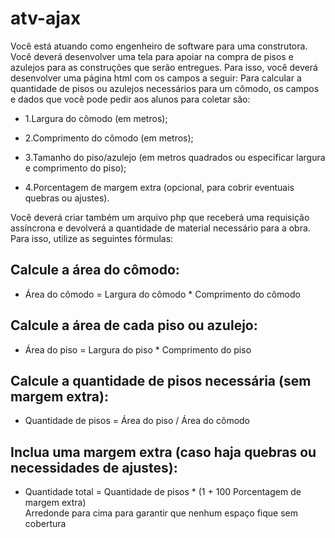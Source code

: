 # atv-ajax
Você está atuando como engenheiro de software para uma construtora. Você deverá
desenvolver uma tela para apoiar na compra de pisos e azulejos para as construções
que serão entregues.
Para isso, você deverá desenvolver uma página html com os campos a seguir:
Para calcular a quantidade de pisos ou azulejos necessários para um cômodo, os
campos e dados que você pode pedir aos alunos para coletar são:

- 1.Largura do cômodo (em metros);

- 2.Comprimento do cômodo (em metros);
  
- 3.Tamanho do piso/azulejo (em metros quadrados ou especificar largura e
comprimento do piso);

- 4.Porcentagem de margem extra (opcional, para cobrir eventuais quebras ou ajustes).

Você deverá criar também um arquivo php que receberá uma requisição assíncrona e devolverá a quantidade de material necessário para a obra. Para isso, utilize as seguintes fórmulas:

## Calcule a área do cômodo:
- Área do cômodo = Largura do cômodo * Comprimento do cômodo

## Calcule a área de cada piso ou azulejo:
- Área do piso = Largura do piso * Comprimento do piso

## Calcule a quantidade de pisos necessária (sem margem extra):
- Quantidade de pisos = Área do piso / Área do cômodo

## Inclua uma margem extra (caso haja quebras ou necessidades de ajustes):
- Quantidade total = Quantidade de pisos * (1 + 100 Porcentagem de margem extra) <br/>
Arredonde para cima para garantir que nenhum espaço fique sem cobertura
